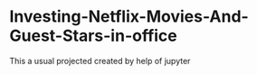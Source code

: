 # Investing-Netflix-Movies-And-Guest-Stars-in-office
This a usual projected created by help of jupyter
